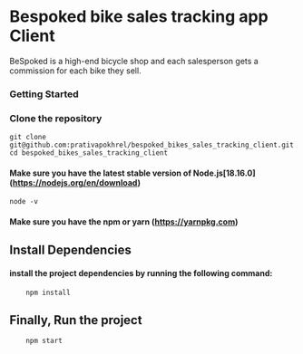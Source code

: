 # Bespoked bike sales tracking app Client 
BeSpoked is a high-end bicycle shop and each salesperson gets a commission for each bike they sell.


### Getting Started 

### Clone the repository 

```shell
git clone git@github.com:prativapokhrel/bespoked_bikes_sales_tracking_client.git
cd bespoked_bikes_sales_tracking_client
```

#### Make sure you have the latest stable version of Node.js[18.16.0] (https://nodejs.org/en/download)

```shell
node -v 
```
#### Make sure you have the npm or yarn (https://yarnpkg.com)


## Install Dependencies
#### install the project dependencies by running the following command:
```shell
    npm install  
```

## Finally, Run the project
```shell
    npm start  
```
